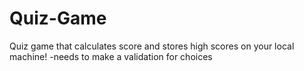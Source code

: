 # Quiz-Game
Quiz game that calculates score and stores high scores on your local machine!
-needs to make a validation for choices
